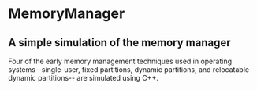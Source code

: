 # MemoryManager
## A simple simulation of the memory manager

Four of the early memory management techniques used in operating systems--single-user, fixed partitions, dynamic partitions, and relocatable dynamic partitions-- are simulated using C++.
